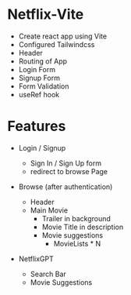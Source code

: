 # Netflix-Vite

- Create react app using Vite
- Configured Tailwindcss
- Header
- Routing of App
- Login Form
- Signup Form
- Form Validation
- useRef hook

# Features
- Login / Signup
    - Sign In / Sign Up form
    - redirect to browse Page

- Browse (after authentication)
    - Header
    - Main Movie
        - Trailer in background
        - Movie Title in description
        - Movie suggestions
            - MovieLists * N

- NetflixGPT
    - Search Bar
    - Movie Suggestions